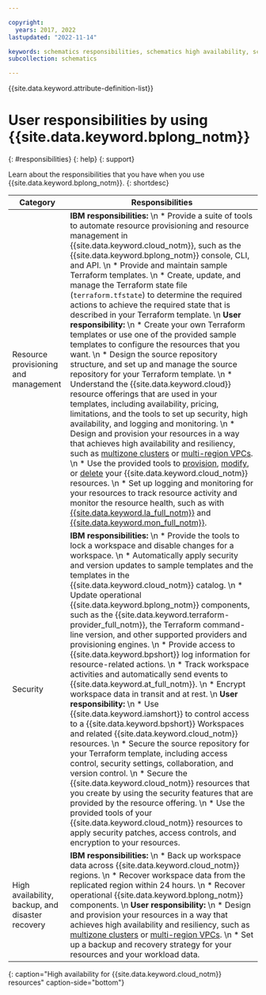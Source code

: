 ```yaml
---

copyright:
  years: 2017, 2022
lastupdated: "2022-11-14"

keywords: schematics responsibilities, schematics high availability, schematics backup, schematics disaster recovery, schematics security, schematics ibm vs user
subcollection: schematics

---
```


{{site.data.keyword.attribute-definition-list}}

# User responsibilities by using {{site.data.keyword.bplong_notm}}
{: #responsibilities}
{: help}
{: support}

Learn about the responsibilities that you have when you use {{site.data.keyword.bplong_notm}}. 
{: shortdesc}

| Category | Responsibilities |
| -- | -- |
| Resource provisioning and management | **IBM responsibilities:**  \n * Provide a suite of tools to automate resource provisioning and resource management in {{site.data.keyword.cloud_notm}}, such as the {{site.data.keyword.bplong_notm}} console, CLI, and API.  \n * Provide and maintain sample Terraform templates.  \n * Create, update, and manage the Terraform state file (`terraform.tfstate`) to determine the required actions to achieve the required state that is described in your Terraform template.  \n **User responsibility:**  \n * Create your own Terraform templates or use one of the provided sample templates to configure the resources that you want.  \n * Design the source repository structure, and set up and manage the source repository for your Terraform template.  \n * Understand the {{site.data.keyword.cloud}} resource offerings that are used in your templates, including availability, pricing, limitations, and the tools to set up security, high availability, and logging and monitoring.  \n * Design and provision your resources in a way that achieves high availability and resiliency, such as [multizone clusters](/docs/containers?topic=containers-ha_clusters#mz-clusters) or [multi-region VPCs](/docs/vpc?topic=solution-tutorials-vpc-multi-region#vpc-multi-region).  \n * Use the provided tools to [provision](/docs/schematics?topic=schematics-manage-lifecycle#deploy-resources), [modify](/docs/schematics?topic=schematics-manage-lifecycle#update-resources), or [delete](/docs/schematics?topic=schematics-manage-lifecycle#destroy-resources) your {{site.data.keyword.cloud_notm}} resources.  \n * Set up logging and monitoring for your resources to track resource activity and monitor the resource health, such as with [{{site.data.keyword.la_full_notm}}](/docs/log-analysis?topic=log-analysis-getting-started) and [{{site.data.keyword.mon_full_notm}}](/docs/monitoring?topic=monitoring-getting-started). |
| Security | **IBM responsibilities:**  \n * Provide the tools to lock a workspace and disable changes for a workspace.  \n * Automatically apply security and version updates to sample templates and the templates in the {{site.data.keyword.cloud_notm}} catalog.  \n * Update operational {{site.data.keyword.bplong_notm}} components, such as the {{site.data.keyword.terraform-provider_full_notm}}, the Terraform command-line version, and other supported providers and provisioning engines.  \n * Provide access to {{site.data.keyword.bpshort}} log information for resource-related actions.  \n * Track workspace activities and automatically send events to {{site.data.keyword.at_full_notm}}.  \n * Encrypt workspace data in transit and at rest.  \n **User responsibility:**  \n * Use {{site.data.keyword.iamshort}} to control access to a {{site.data.keyword.bpshort}} Workspaces and related {{site.data.keyword.cloud_notm}} resources.  \n * Secure the source repository for your Terraform template, including access control, security settings, collaboration, and version control.  \n * Secure the {{site.data.keyword.cloud_notm}} resources that you create by using the security features that are provided by the resource offering.  \n * Use the provided tools of your {{site.data.keyword.cloud_notm}} resources to apply security patches, access controls, and encryption to your resources. |
| High availability, backup, and disaster recovery | **IBM responsibilities:**  \n * Back up workspace data across {{site.data.keyword.cloud_notm}} regions.  \n * Recover workspace data from the replicated region within 24 hours.  \n * Recover operational {{site.data.keyword.bplong_notm}} components.  \n **User responsibility:**  \n * Design and provision your resources in a way that achieves high availability and resiliency, such as [multizone clusters](/docs/containers?topic=containers-ha_clusters#mz-clusters) or [multi-region VPCs](/docs/vpc?topic=solution-tutorials-vpc-multi-region#vpc-multi-region).  \n * Set up a backup and recovery strategy for your resources and your workload data. |
{: caption="High availability for {{site.data.keyword.cloud_notm}} resources" caption-side="bottom"}
